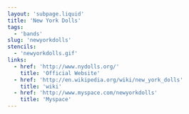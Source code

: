 ```yaml
---
layout: 'subpage.liquid'
title: 'New York Dolls'
tags:
  - 'bands'
slug: 'newyorkdolls'
stencils:
  - 'newyorkdolls.gif'
links:
  - href: 'http://www.nydolls.org/'
    title: 'Official Website'
  - href: 'http://en.wikipedia.org/wiki/new_york_dolls'
    title: 'wiki'
  - href: 'http://www.myspace.com/newyorkdolls'
    title: 'Myspace'
---
```

